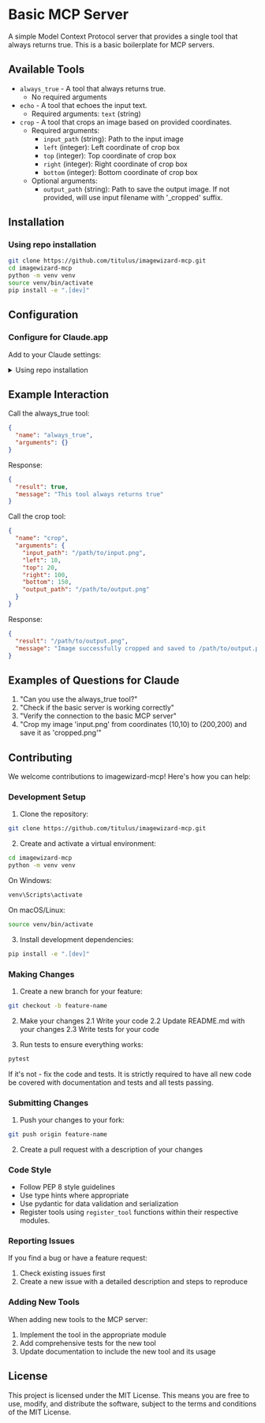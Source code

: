 # Basic MCP Server

A simple Model Context Protocol server that provides a single tool that always returns true. This is a basic boilerplate for MCP servers.

## Available Tools

- `always_true` - A tool that always returns true.
  - No required arguments
- `echo` - A tool that echoes the input text.
  - Required arguments: `text` (string)
- `crop` - A tool that crops an image based on provided coordinates.
  - Required arguments:
    - `input_path` (string): Path to the input image
    - `left` (integer): Left coordinate of crop box
    - `top` (integer): Top coordinate of crop box
    - `right` (integer): Right coordinate of crop box
    - `bottom` (integer): Bottom coordinate of crop box
  - Optional arguments:
    - `output_path` (string): Path to save the output image. If not provided, will use input filename with '_cropped' suffix.

## Installation

### Using repo installation

```bash
git clone https://github.com/titulus/imagewizard-mcp.git
cd imagewizard-mcp
python -m venv venv
source venv/bin/activate
pip install -e ".[dev]"
```

## Configuration

### Configure for Claude.app

Add to your Claude settings:

<details>
<summary>Using repo installation</summary>

```json
"mcpServers": {
    "basic": {
      "command": "/path/to/imagewizard-mcp/venv/bin/python",
      "args": ["/path/to/imagewizard-mcp/src/imagewizard_mcp/server.py"],
      "env": {},
      "disabled": false,
      "autoApprove": []
    }
}
```
</details>


## Example Interaction

Call the always_true tool:
```json
{
  "name": "always_true",
  "arguments": {}
}
```

Response:
```json
{
  "result": true,
  "message": "This tool always returns true"
}
```

Call the crop tool:
```json
{
  "name": "crop",
  "arguments": {
    "input_path": "/path/to/input.png",
    "left": 10,
    "top": 20,
    "right": 100,
    "bottom": 150,
    "output_path": "/path/to/output.png"
  }
}
```

Response:
```json
{
  "result": "/path/to/output.png",
  "message": "Image successfully cropped and saved to /path/to/output.png"
}
```

## Examples of Questions for Claude

1. "Can you use the always_true tool?"
2. "Check if the basic server is working correctly"
3. "Verify the connection to the basic MCP server"
4. "Crop my image 'input.png' from coordinates (10,10) to (200,200) and save it as 'cropped.png'"

## Contributing

We welcome contributions to imagewizard-mcp! Here's how you can help:

### Development Setup

1. Clone the repository:
```bash
git clone https://github.com/titulus/imagewizard-mcp.git
```

2. Create and activate a virtual environment:
```bash
cd imagewizard-mcp
python -m venv venv
```

On Windows:
```bash
venv\Scripts\activate
```

On macOS/Linux:
```bash
source venv/bin/activate
```

3. Install development dependencies:
```bash
pip install -e ".[dev]"
```

### Making Changes

1. Create a new branch for your feature:
```bash
git checkout -b feature-name
```

2. Make your changes
  2.1 Write your code
  2.2 Update README.md with your changes
  2.3 Write tests for your code

3. Run tests to ensure everything works:
```bash
pytest
```
If it's not - fix the code and tests. It is strictly required to have all new code be covered with documentation and tests and all tests passing.

### Submitting Changes

1. Push your changes to your fork:
```bash
git push origin feature-name
```

2. Create a pull request with a description of your changes

### Code Style

- Follow PEP 8 style guidelines
- Use type hints where appropriate
- Use pydantic for data validation and serialization
- Register tools using `register_tool` functions within their respective modules.

### Reporting Issues

If you find a bug or have a feature request:

1. Check existing issues first
2. Create a new issue with a detailed description and steps to reproduce

### Adding New Tools

When adding new tools to the MCP server:

1. Implement the tool in the appropriate module
2. Add comprehensive tests for the new tool
3. Update documentation to include the new tool and its usage

## License

This project is licensed under the MIT License. This means you are free to use, modify, and distribute the software, subject to the terms and conditions of the MIT License.